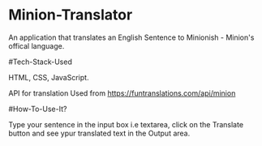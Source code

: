 # Minion-Translator

An application that translates an English Sentence to Minionish - Minion's offical language.

#Tech-Stack-Used

HTML, CSS, JavaScript.

API for translation Used from https://funtranslations.com/api/minion

#How-To-Use-It?

Type your sentence in the input box i.e textarea, click on the Translate button and see ypur translated text in the Output area.
